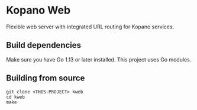 # Kopano Web

Flexible web server with integrated URL routing for Kopano services.

## Build dependencies

Make sure you have Go 1.13 or later installed. This project uses Go modules.

## Building from source

```
git clone <THIS-PROJECT> kweb
cd kweb
make
```
